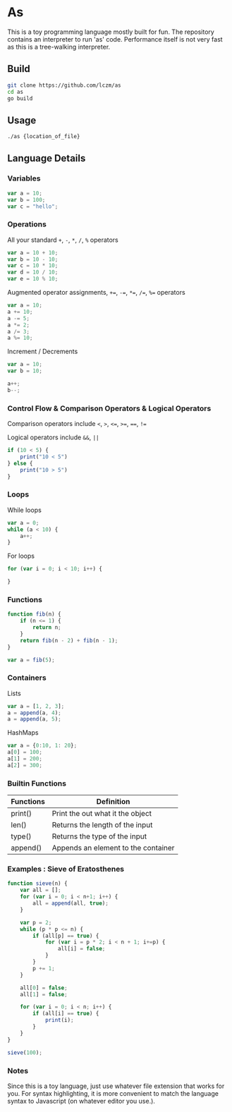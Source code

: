 # As

This is a toy programming language mostly built for fun. The repository contains an interpreter to run 'as' code. Performance itself is not very fast as this is a tree-walking interpreter.

## Build
```bash
git clone https://github.com/lczm/as
cd as
go build
```

## Usage
```bash
./as {location_of_file}
```

## Language Details

### Variables
```javascript
var a = 10;
var b = 100;
var c = "hello";
```

### Operations
All your standard `+`, `-`, `*`, `/`, `%` operators
```javascript
var a = 10 + 10;
var b = 10 - 10;
var c = 10 * 10;
var d = 10 / 10;
var e = 10 % 10;
```
Augmented operator assignments, `+=`, `-=`, `*=`, `/=`, `%=` operators
```javascript
var a = 10;
a += 10;
a -= 5;
a *= 2;
a /= 3;
a %= 10;
```
Increment / Decrements
```javascript
var a = 10;
var b = 10;

a++;
b--;
```

### Control Flow & Comparison Operators & Logical Operators
Comparison operators include `<`, `>`, `<=`, `>=`, `==`, `!=`

Logical operators include `&&`, `||`
```javascript
if (10 < 5) {
    print("10 < 5")
} else {
    print("10 > 5")
}
```

### Loops
While loops
```javascript
var a = 0;
while (a < 10) {
    a++;
}
```

For loops
```javascript
for (var i = 0; i < 10; i++) {

}
```

### Functions
```javascript
function fib(n) {
    if (n <= 1) {
        return n;
    }
    return fib(n - 2) + fib(n - 1);
}

var a = fib(5);
```
### Containers
Lists
```javascript
var a = [1, 2, 3];
a = append(a, 4);
a = append(a, 5);
```
HashMaps
```javascript
var a = {0:10, 1: 20};
a[0] = 100;
a[1] = 200;
a[2] = 300;
```

### Builtin Functions
| Functions | Definition                          |
| --------- | ----------------------------------- |
| print()   | Print the out what it the object    |
| len()     | Returns the length of the input     |
| type()    | Returns the type of the input       |
| append()  | Appends an element to the container |

### Examples : Sieve of Eratosthenes
```javascript
function sieve(n) {
    var all = [];
    for (var i = 0; i < n+1; i++) {
        all = append(all, true);
    }

    var p = 2;
    while (p * p <= n) {
        if (all[p] == true) {
            for (var i = p * 2; i < n + 1; i+=p) {
                all[i] = false;
            }
        }
        p += 1;
    }

    all[0] = false;
    all[1] = false;

    for (var i = 0; i < n; i++) {
        if (all[i] == true) {
            print(i);
        }
    }
}

sieve(100);
```

### Notes
Since this is a toy language, just use whatever file extension that works for you. For syntax highlighting, it is more convenient to match the language syntax to Javascript (on whatever editor you use.).